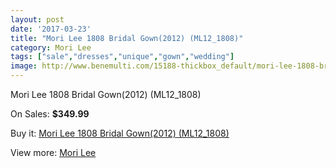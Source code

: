 ```yaml
---
layout: post
date: '2017-03-23'
title: "Mori Lee 1808 Bridal Gown(2012) (ML12_1808)"
category: Mori Lee
tags: ["sale","dresses","unique","gown","wedding"]
image: http://www.benemulti.com/15188-thickbox_default/mori-lee-1808-bridal-gown2012-ml121808.jpg
---
```

Mori Lee 1808 Bridal Gown(2012) (ML12_1808)

On Sales: **$349.99**
<a href="https://www.benemulti.com/en/mori-lee/5772-mori-lee-1808-bridal-gown2012-ml121808.html"><amp-img layout="responsive" width="600" height="600" src="//www.benemulti.com/15188-thickbox_default/mori-lee-1808-bridal-gown2012-ml121808.jpg" alt="Mori Lee 1808 Bridal Gown(2012) (ML12_1808) 0" /></a>
<a href="https://www.benemulti.com/en/mori-lee/5772-mori-lee-1808-bridal-gown2012-ml121808.html"><amp-img layout="responsive" width="600" height="600" src="//www.benemulti.com/15189-thickbox_default/mori-lee-1808-bridal-gown2012-ml121808.jpg" alt="Mori Lee 1808 Bridal Gown(2012) (ML12_1808) 1" /></a>

Buy it: [Mori Lee 1808 Bridal Gown(2012) (ML12_1808)](https://www.benemulti.com/en/mori-lee/5772-mori-lee-1808-bridal-gown2012-ml121808.html "Mori Lee 1808 Bridal Gown(2012) (ML12_1808)")

View more: [Mori Lee](https://www.benemulti.com/en/50-mori-lee "Mori Lee")